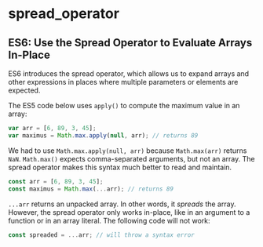 # spread_operator

## ES6: Use the Spread Operator to Evaluate Arrays In-Place

ES6 introduces the spread operator, which allows us to expand arrays and other expressions in places where multiple parameters or elements are expected.

The ES5 code below uses `apply()` to compute the maximum value in an array:



```js
var arr = [6, 89, 3, 45];
var maximus = Math.max.apply(null, arr); // returns 89
```



We had to use `Math.max.apply(null, arr)` because `Math.max(arr)` returns `NaN`. `Math.max()` expects comma-separated arguments, but not an array. The spread operator makes this syntax much better to read and maintain.



```js
const arr = [6, 89, 3, 45];
const maximus = Math.max(...arr); // returns 89
```



`...arr` returns an unpacked array. In other words, it *spreads* the array. However, the spread operator only works in-place, like in an argument to a function or in an array literal. The following code will not work:



```js
const spreaded = ...arr; // will throw a syntax error
```

